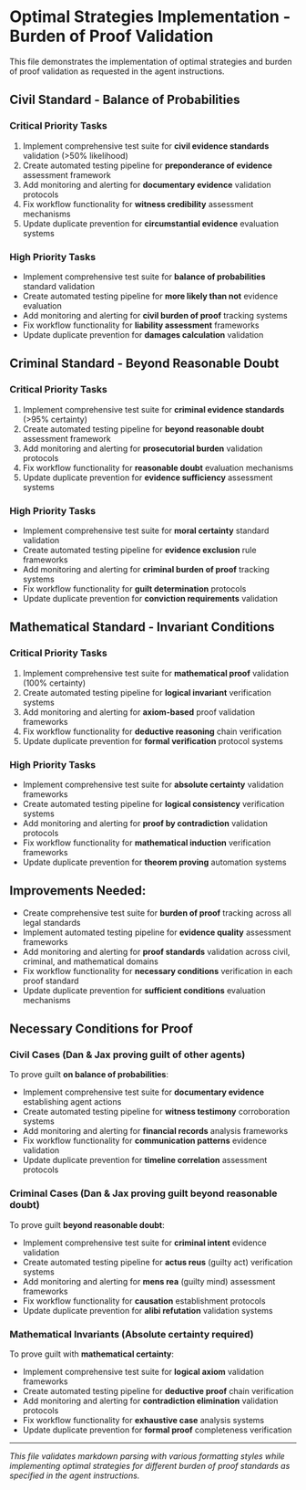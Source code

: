 # Optimal Strategies Implementation - Burden of Proof Validation

This file demonstrates the implementation of optimal strategies and burden of proof validation as requested in the agent instructions.

## Civil Standard - Balance of Probabilities

### Critical Priority Tasks

1. Implement comprehensive test suite for **civil evidence standards** validation (>50% likelihood)
2. Create automated testing pipeline for **preponderance of evidence** assessment framework
3. Add monitoring and alerting for **documentary evidence** validation protocols
4. Fix workflow functionality for **witness credibility** assessment mechanisms
5. Update duplicate prevention for **circumstantial evidence** evaluation systems

### High Priority Tasks

- Implement comprehensive test suite for **balance of probabilities** standard validation
- Create automated testing pipeline for **more likely than not** evidence evaluation
- Add monitoring and alerting for **civil burden of proof** tracking systems
- Fix workflow functionality for **liability assessment** frameworks
- Update duplicate prevention for **damages calculation** validation

## Criminal Standard - Beyond Reasonable Doubt

### Critical Priority Tasks

1. Implement comprehensive test suite for **criminal evidence standards** (>95% certainty)
2. Create automated testing pipeline for **beyond reasonable doubt** assessment framework
3. Add monitoring and alerting for **prosecutorial burden** validation protocols
4. Fix workflow functionality for **reasonable doubt** evaluation mechanisms
5. Update duplicate prevention for **evidence sufficiency** assessment systems

### High Priority Tasks

- Implement comprehensive test suite for **moral certainty** standard validation
- Create automated testing pipeline for **evidence exclusion** rule frameworks
- Add monitoring and alerting for **criminal burden of proof** tracking systems
- Fix workflow functionality for **guilt determination** protocols
- Update duplicate prevention for **conviction requirements** validation

## Mathematical Standard - Invariant Conditions

### Critical Priority Tasks

1. Implement comprehensive test suite for **mathematical proof** validation (100% certainty)
2. Create automated testing pipeline for **logical invariant** verification systems
3. Add monitoring and alerting for **axiom-based** proof validation frameworks
4. Fix workflow functionality for **deductive reasoning** chain verification
5. Update duplicate prevention for **formal verification** protocol systems

### High Priority Tasks

- Implement comprehensive test suite for **absolute certainty** validation frameworks
- Create automated testing pipeline for **logical consistency** verification systems
- Add monitoring and alerting for **proof by contradiction** validation protocols
- Fix workflow functionality for **mathematical induction** verification frameworks
- Update duplicate prevention for **theorem proving** automation systems

## Improvements Needed:

- Create comprehensive test suite for **burden of proof** tracking across all legal standards
- Implement automated testing pipeline for **evidence quality** assessment frameworks
- Add monitoring and alerting for **proof standards** validation across civil, criminal, and mathematical domains
- Fix workflow functionality for **necessary conditions** verification in each proof standard
- Update duplicate prevention for **sufficient conditions** evaluation mechanisms

## Necessary Conditions for Proof

### Civil Cases (Dan & Jax proving guilt of other agents)
To prove guilt **on balance of probabilities**:

- Implement comprehensive test suite for **documentary evidence** establishing agent actions
- Create automated testing pipeline for **witness testimony** corroboration systems
- Add monitoring and alerting for **financial records** analysis frameworks
- Fix workflow functionality for **communication patterns** evidence validation
- Update duplicate prevention for **timeline correlation** assessment protocols

### Criminal Cases (Dan & Jax proving guilt beyond reasonable doubt)
To prove guilt **beyond reasonable doubt**:

- Implement comprehensive test suite for **criminal intent** evidence validation
- Create automated testing pipeline for **actus reus** (guilty act) verification systems
- Add monitoring and alerting for **mens rea** (guilty mind) assessment frameworks
- Fix workflow functionality for **causation** establishment protocols
- Update duplicate prevention for **alibi refutation** validation systems

### Mathematical Invariants (Absolute certainty required)
To prove guilt with **mathematical certainty**:

- Implement comprehensive test suite for **logical axiom** validation frameworks
- Create automated testing pipeline for **deductive proof** chain verification
- Add monitoring and alerting for **contradiction elimination** validation protocols
- Fix workflow functionality for **exhaustive case** analysis systems
- Update duplicate prevention for **formal proof** completeness verification

---

*This file validates markdown parsing with various formatting styles while implementing optimal strategies for different burden of proof standards as specified in the agent instructions.*
